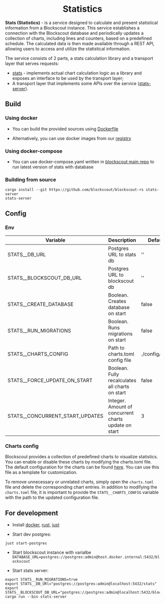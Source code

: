 # <h1 align="center"> Statistics </h1>

**Stats (Statistics)** - is a service designed to calculate and present statistical information from a Blockscout instance. This service establishes a connection with the Blockscout database and periodically updates a collection of charts, including lines and counters, based on a predefined schedule. The calculated data is then made available through a REST API, allowing users to access and utilize the statistical information.

The service consists of 2 parts, a stats calculation library and a transport layer that serves requests:

+ [stats](./stats) - implements actual chart calculation logic as a library and exposes an interface to be used by the transport layer;
+ A transport layer that implements some APIs over the service ([stats-server](./stats-server/)).

## Build

### Using docker

+ You can build the provided sources using [Dockerfile](./Dockerfile)

+ Alternatively, you can use docker images from our [registry](https://github.com/blockscout/blockscout-rs/pkgs/container/stats)

### Using docker-compose

+ You can use docker-compose.yaml written in [blockscout main repo](https://github.com/blockscout/blockscout/blob/master/docker-compose/services/docker-compose-stats.yml) to run latest version of stats with database

### Building from source

```console
cargo install --git https://github.com/blockscout/blockscout-rs stats-server
stats-server
```

## Config

### Env

| Variable                        | Description                                          | Default value        |
| ------------------------------- | ---------------------------------------------------- | -------------------- |
| STATS__DB_URL                   | Postgres URL to stats db                             | ''                   |
| STATS__BLOCKSCOUT_DB_URL        | Postgres URL to blockscout db                        | ''                   |
| STATS__CREATE_DATABASE          | Boolean. Creates database on start                   | false                |
| STATS__RUN_MIGRATIONS           | Boolean. Runs migrations on start                    | false                |
| STATS__CHARTS_CONFIG            | Path to charts.toml config file                      | ./config/charts.toml |
| STATS__FORCE_UPDATE_ON_START    | Boolean. Fully recalculates all charts on start      | false                |
| STATS__CONCURRENT_START_UPDATES | Integer. Amount of concurrent charts update on start | 3                    |

### Charts config

Blockscout provides a collection of predefined charts to visualize statistics. You can enable or disable these charts by modifying the charts.toml file. The default configuration for the charts can be found [here](./config/charts.toml). You can use this file as a template for customization.

To remove unnecessary or unrelated charts, simply open the `charts.toml` file and delete the corresponding chart entries. In addition to modifying the `charts.toml` file, it is important to provide the `STATS__CHARTS_CONFIG` variable with the path to the updated configuration file.

## For development

+ Install [docker](https://docs.docker.com/engine/install/), [rust](https://www.rust-lang.org/tools/install), [just](https://github.com/casey/just)

+ Start dev postgres:

```console
just start-postgres
```

+ Start blockscout instance with varialbe `DATABASE_URL=postgres://postgres:admin@host.docker.internal:5432/blockscout`

+ Start stats server:

```console
export STATS__RUN_MIGRATIONS=true
export STATS__DB_URl="postgres://postgres:admin@localhost:5432/stats"
export STATS__BLOCKSCOUT_DB_URL="postgres://postgres:admin@localhost:5432/blockscout" 
cargo run --bin stats-server
```
